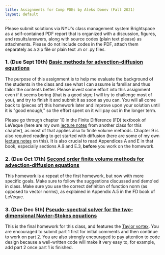 ```yaml
---
title: Assignments for Comp PDEs by Aleks Donev (Fall 2021)
layout: default
---
```


Please submit solutions via NYU's class management system Brightspace as a self-contained PDF report that is organized with a discussion, figures, and results/answers, along with source codes (plain text please) as attachments. Please do not include codes in the PDF, attach them separately as a zip file or plain text .m or .py files.

### 1. (Due Sept 19th) [Basic methods for advection-diffusion equations](Assignments/BasicAdvDiff.pdf)

The purpose of this assignment is to help me evaluate the background of the students in the class and see what I can assume is familiar and thus tailor the contents better. Please invest some effort into this assignment even if it seems boring (that is a good sign; I will try to challenge most of you), and try to finish it and submit it as soon as you can. You will all come back to (pieces of) this homework later and improve upon your solution until it is "good enough," so the effort spent on it will pay out in the longer term.

Please go through chapter 10 in the Finite Difference (FD) textbook of LeVeque (here are my own [lecture notes](https://cims.nyu.edu/~donev/Teaching/NMII/Lectures/FD_Parabolic.pdf) from another class for this chapter), as most of that applies also to finite volume methods. Chapter 9 is also required reading to get started with diffusion (here are some of my own [lecture notes](https://cims.nyu.edu/~donev/Teaching/NMII/Lectures/FD_Hyperbolic.pdf) on this). It is also crucial to read Appendices A and E in that book, especially sections A.6 and E.3, **before** you work on the homework.

### 2. (Due Oct 17th) [Second order finite volume methods for advection-diffusion equations](Assignments/AdvDiff.pdf)

This homework is a repeat of the first homework, but now with more specific goals. Make sure to follow the suggestions discussed and demo'ed in class. Make sure you use the correct definition of function norm (as opposed to vector norms), as explained in Appendix A.5 in the FD book of LeVeque.

### 3. (Due Dec 5th) [Pseudo-spectral solver for the two-dimensional Navier-Stokes equations](Assignments/PseudospectralNS.pdf)

This is the final homework for this class, and features the [Taylor vortex](https://en.wikipedia.org/wiki/Taylor%E2%80%93Green_vortex). You are encouraged to submit part 1 first for initial comments and then continue to work on part 2. You are also strongly encouraged to pay attention to code design because a well-written code will make it very easy to, for example, add part 2 once part 1 is finished.

